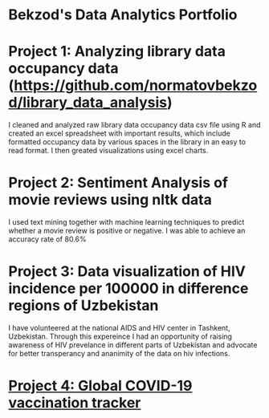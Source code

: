 # Bekzod's Data Analytics Portfolio

# Project 1: Analyzing library data occupancy data (https://github.com/normatovbekzod/library_data_analysis)
I cleaned and analyzed raw library data occupancy data csv file using R and created an excel spreadsheet with important results, which include formatted occupancy data by various spaces in the library in an easy to read format. I then greated visualizations using excel charts.

# Project 2: Sentiment Analysis of movie reviews using nltk data
I used text mining together with machine learning techniques to predict whether a movie review is positive or negative. I was able to achieve an accuracy rate of 80.6%

# Project 3: Data visualization of HIV incidence per 100000 in difference regions of Uzbekistan
I have volunteered at the national AIDS and HIV center in Tashkent, Uzbekistan. Through this expereince I had an opportunity of raising awareness of HIV prevelance in different parts of Uzbekistan and advocate for better transperancy and ananimity of the data on hiv infections. 

# [Project 4: Global COVID-19 vaccination tracker](https://public.tableau.com/app/profile/bekzod.normatov/viz/Global_vax_tracker_2021/GlobalVaccineTracker)
